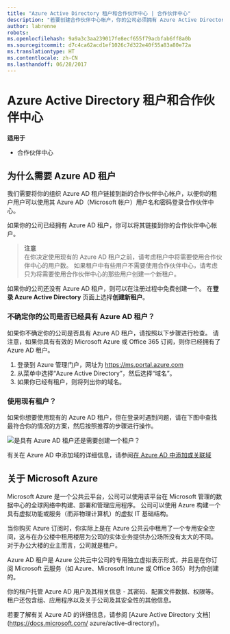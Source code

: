 ```yaml
---
title: "Azure Active Directory 租户和合作伙伴中心 | 合作伙伴中心"
description: "若要创建合作伙伴中心帐户，你的公司必须拥有 Azure Active Directory (Azure AD) 租户。 Azure AD 是 Microsoft 的基于云的目录和标识管理服务。"
author: labrenne
robots: 
ms.openlocfilehash: 9a9a3c3aa239017fe8ecf655f79acbfab6ff8a0b
ms.sourcegitcommit: d7c4ca62acd1ef1026c7d322e40f55a83a80e72a
ms.translationtype: HT
ms.contentlocale: zh-CN
ms.lasthandoff: 06/28/2017
---
```

# <a name="azure-active-directory-tenants-and-partner-center"></a>Azure Active Directory 租户和合作伙伴中心  

**适用于**

-  合作伙伴中心

## <a name="why-you-need-an-azure-ad-tenant"></a>为什么需要 Azure AD 租户

我们需要将你的组织 Azure AD 租户链接到新的合作伙伴中心帐户，以便你的租户用户可以使用其 Azure AD（Microsoft 帐户）用户名和密码登录合作伙伴中心。

如果你的公司已经拥有 Azure AD 租户，你可以将其链接到你的合作伙伴中心帐户。 

>**注意**<br> 在你决定使用现有的 Azure AD 租户之前，请考虑租户中将需要使用合作伙伴中心的用户数。 如果租户中有些用户不需要使用合作伙伴中心，请考虑只为将需要使用合作伙伴中心的那些用户创建一个新租户。

如果你的公司还没有 Azure AD 租户，则可以在注册过程中免费创建一个。 在**登录 Azure Active Directory** 页面上选择**创建新租户**。 

### <a name="not-sure-if-your-company-already-has-an-azure-ad-tenant"></a>不确定你的公司是否已经具有 Azure AD 租户？

如果你不确定你的公司是否具有 Azure AD 租户，请按照以下步骤进行检查。 请注意，如果你具有有效的 Microsoft Azure 或 Office 365 订阅，则你已经拥有了 Azure AD 租户。
1.  登录到 Azure 管理门户，网址为 https://ms.portal.azure.com
2.  从菜单中选择“Azure Active Directory”，然后选择“域名”。
3.  如果你已经有租户，则将列出你的域名。

### <a name="using-an-existing-tenant"></a>使用现有租户？

如果你想要使用现有的 Azure AD 租户，但在登录时遇到问题，请在下图中查找最符合你的情况的方案，然后按照推荐的步骤进行操作。 

![是具有 Azure AD 租户还是需要创建一个租户？](images/onboardingAADFlow.png)

有关在 Azure AD 中添加域的详细信息，请参阅[在 Azure AD 中添加或关联域](https://docs.microsoft.com/azure/active-directory/active-directory-add-domain)

## <a name="about-microsoft-azure"></a>关于 Microsoft Azure

Microsoft Azure 是一个公共云平台，公司可以使用该平台在 Microsoft 管理的数据中心的全球网络中构建、部署和管理应用程序。 公司可以使用 Azure 构建一个具有虚拟功能或服务（而非物理计算机）的虚拟 IT 基础结构。 

当你购买 Azure 订阅时，你实际上是在 Azure 公共云中租用了一个专用安全空间，这与在办公楼中租用楼层为公司的实体业务提供办公场所没有太大的不同。 对于办公大楼的业主而言，公司就是租户。 

Azure AD 租户是 Azure 公共云中公司的专用独立虚拟表示形式，并且是在你订阅 Microsoft 云服务（如 Azure、Microsoft Intune 或 Office 365）时为你创建的。 

你的租户托管 Azure AD 用户及其相关信息 - 其密码、配置文件数据、权限等。 租户还包含组、应用程序以及关于公司及其安全性的其他信息。 

若要了解有关 Azure AD 的详细信息，请参阅 [Azure Active Directory 文档](https://docs.microsoft.com/ azure/active-directory/)。 